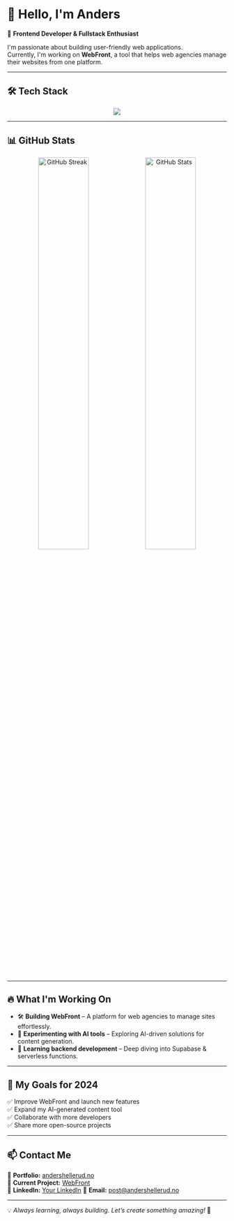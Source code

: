 # 👋 Hello, I'm Anders  

🚀 **Frontend Developer & Fullstack Enthusiast**  

I'm passionate about building user-friendly web applications.  
Currently, I'm working on **WebFront**, a tool that helps web agencies manage their websites from one platform.  

---

## 🛠️ Tech Stack  

<div align="center">
  <img src="https://skillicons.dev/icons?i=js,ts,react,next,nodejs,tailwind,supabase,netlify,git" />
</div>

---

## 📊 GitHub Stats  

<div align="center">
  <img src="https://github-readme-streak-stats.herokuapp.com/?user=flanderos&theme=tokyonight" alt="GitHub Streak" width="48%" />
  <img src="https://github-readme-stats.vercel.app/api?username=flanderos&show_icons=true&theme=tokyonight&count_private=true" alt="GitHub Stats" width="48%" />
</div>

---

## 🔥 What I'm Working On  

- 🛠 **Building WebFront** – A platform for web agencies to manage sites effortlessly.  
- 🚀 **Experimenting with AI tools** – Exploring AI-driven solutions for content generation.  
- 🌱 **Learning backend development** – Deep diving into Supabase & serverless functions.  

---

## 🎯 My Goals for 2024  

✅ Improve WebFront and launch new features  
✅ Expand my AI-generated content tool  
✅ Collaborate with more developers  
✅ Share more open-source projects  

---

## 📫 Contact Me  

📌 **Portfolio:** [andershellerud.no](https://www.andershellerud.no)  
📌 **Current Project:** [WebFront](https://webfront.no)  
💼 **LinkedIn:** [Your LinkedIn](https://www.linkedin.com/in/anders-hellerud-64a809209/)
📧 **Email:** [post@andershellerud.no](mailto:post@andershellerud.no)  

---

💡 *Always learning, always building. Let’s create something amazing!* 🚀  
